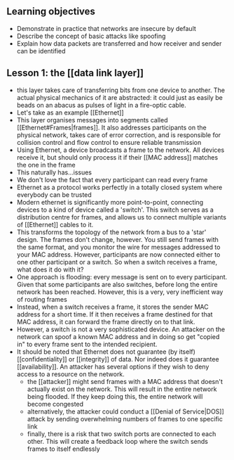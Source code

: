 ## Learning objectives
- Demonstrate in practice that networks are insecure by default
- Describe the concept of basic attacks like spoofing
- Explain how data packets are transferred and how receiver and sender can be identified
## Lesson 1: the [[data link layer]]
- this layer takes care of transferring bits from one device to another. The actual physical mechanics of it are abstracted: it could just as easily be beads on an abacus as pulses of light in a fire-optic cable.
- Let's take as an example [[Ethernet]]
- This layer organises messages into segments called [[Ethernet#Frames|frames]]. It also addresses participants on the physical network, takes care of error correction, and is responsible for collision control and flow control to ensure reliable transmission
- Using Ethernet, a device broadcasts a frame to the network. All devices receive it, but should only process it if their [[MAC address]] matches the one in the frame
- This naturally has...issues
- We don't love the fact that every participant can read every frame
- Ethernet as a protocol works perfectly in a totally closed system where everybody can be trusted
- Modern ethernet is significantly more point-to-point, connecting devices to a kind of device called a 'switch'. This switch serves as a distribution centre for frames, and allows us to connect multiple variants of [[Ethernet]] cables to it.
- This transforms the topology of the network from a bus to a 'star' design. The frames don't change, however. You still send frames with the same format, and you monitor the wire for messages addressed to your MAC address. However, participants are now connected either to one other participant or a switch. So when a switch receives a frame, what does it do with it?
- One approach is flooding: every message is sent on to every participant. Given that some participants are also switches, before long the entire network has been reached. However, this is a very, very inefficient way of routing frames
- Instead, when a switch receives a frame, it stores the sender MAC address for a short time. If it then receives a frame destined for that MAC address, it can forward the frame directly on to that link.
- However, a switch is not a very sophisticated device. An attacker on the network can spoof a known MAC address and in doing so get "copied in" to every frame sent to the intended recipient.
- It should be noted that Ethernet does not guarantee (by itself) [[confidentiality]] or [[integrity]] of data. Nor indeed does it guarantee [[availability]]. An attacker has several options if they wish to deny access to a resource on the network.
	- the [[attacker]] might send frames with a MAC address that doesn't actually exist on the network. This will result in the entire network being flooded. If they keep doing this, the entire network will become congested
	- alternatively, the attacker could conduct a [[Denial of Service|DOS]] attack by sending overwhelming numbers of frames to one specific link
	- finally, there is a risk that two switch ports are connected to each other. This will create a feedback loop where the switch sends frames to itself endlessly